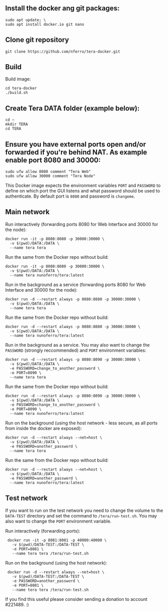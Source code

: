 ## Install the docker ang git packages:

 ```
 sudo apt update; \
 sudo apt install docker.io git nano
 ```
## Clone git repository
 ```
 git clone https://github.com/nferro/tera-docker.git
 ```

## Build
  Build image:
 ```
 cd tera-docker
 ./build.sh
 ```

## Create Tera DATA folder (example below):

 ```
 cd ~
 mkdir TERA
 cd TERA
 ```

## Ensure you have external ports open and/or forwarded if you're behind NAT. As example enable port 8080 and 30000:

 ```
 sudo ufw allow 8080 comment "Tera Web"
 sudo ufw allow 30000 comment "Tera Node"
 ```

  This Docker image expects the environment variables `PORT` and `PASSWORD` to define on which port the GUI listens and what password should be used to authenticate. By default port is `8080` and password is `changeme`.
  
## Main network
  Run interactively (forwarding ports 8080 for Web Interface and 30000 for the node):
 ```
 docker run -it -p 8080:8080 -p 30000:30000 \
   -v $(pwd)/DATA:/DATA \
   --name tera tera
 ```
  Run the same from the Docker repo without build:
 ```
 docker run -it -p 8080:8080 -p 30000:30000 \
   -v $(pwd)/DATA:/DATA \
   --name tera nunoferro/tera:latest
 ```  

  Run in the background as a service (forwarding ports 8080 for Web Interface and 30000 for the node):
 ```
 docker run -d --restart always -p 8080:8080 -p 30000:30000 \
   -v $(pwd)/DATA:/DATA \
   --name tera tera
 ```
  Run the same from the Docker repo without build:
 ```
 docker run -d --restart always -p 8080:8080 -p 30000:30000 \
   -v $(pwd)/DATA:/DATA \
   --name tera nunoferro/tera:latest
 ``` 

  Run in the background as a service. You may also want to change the `PASSWORD` (strongly reccommended) and `PORT` environment variables:
 ```
 docker run -d --restart always -p 8080:8090 -p 30000:30000 \
   -v $(pwd)/DATA:/DATA \
   -e PASSWORD=change_to_another_password \
   -e PORT=8090 \
   --name tera tera
 ```
  Run the same from the Docker repo without build:
 ```
 docker run -d --restart always -p 8080:8090 -p 30000:30000 \
   -v $(pwd)/DATA:/DATA \
   -e PASSWORD=change_to_another_password \
   -e PORT=8090 \
   --name tera nunoferro/tera:latest
 ```

  Run on the background (using the host network - less secure, as all ports from inside the docker are exposed):
 ```
 docker run -d --restart always --net=host \
   -v $(pwd)/DATA:/DATA \
   -e PASSWORD=another_password \
   --name tera tera
 ```
  Run the same from the Docker repo without build:
 ```
 docker run -d --restart always --net=host \
   -v $(pwd)/DATA:/DATA \
   -e PASSWORD=another_password \
   --name tera nunoferro/tera:latest
 ```
 
## Test network
 If you want to run on the test network you need to change the volume to the `DATA-TEST` directory and set the command to `/tera/run-test.sh`. You may also want to change the `PORT` environment variable.
 
 Run interactively (forwarding ports):
```
 docker run -it -p 8081:8081 -p 40000:40000 \
   -v $(pwd)/DATA-TEST:/DATA-TEST \
   -e PORT=8081 \
   --name tera tera /tera/run-test.sh
```

 Run on the background (using the host network):
```
 docker run -d --restart always --net=host \
   -v $(pwd)/DATA-TEST:/DATA-TEST \
   -e PASSWORD=another_password \
   -e PORT=8081 \
   --name tera tera /tera/run-test.sh
 ```


If you find this useful please consider sending a donation to account #221489. :)
